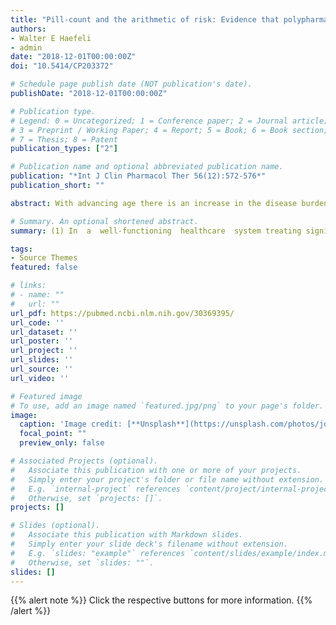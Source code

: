 ```yaml
---
title: "Pill-count and the arithmetic of risk: Evidence that polypharmacy is a health status marker rather than a predictive surrogate for the risk of adverse drug events"
authors:
- Walter E Haefeli
- admin
date: "2018-12-01T00:00:00Z"
doi: "10.5414/CP203372"

# Schedule page publish date (NOT publication's date).
publishDate: "2018-12-01T00:00:00Z"

# Publication type.
# Legend: 0 = Uncategorized; 1 = Conference paper; 2 = Journal article;
# 3 = Preprint / Working Paper; 4 = Report; 5 = Book; 6 = Book section;
# 7 = Thesis; 8 = Patent
publication_types: ["2"]

# Publication name and optional abbreviated publication name.
publication: "*Int J Clin Pharmacol Ther 56(12):572-576*"
publication_short: ""

abstract: With advancing age there is an increase in the disease burden and thus in the number of drugs prescribed to this patient group. It is often assumed that an increase in pill count is associated per se with an increase in the number of medication errors (e.g., potentially inappropriate prescribing, PIP) and the frequency of adverse drug events (ADE). However, prescribing more drugs can also mean more successful treatment, making it important to critically assess the benefit/risk balance of the medications prescribed in each patient. Whether a prescribed medication is appropriate depends on the clinical state of the patient (diagnoses), treatment goals, comedication/drug interactions, patient preferences, whether the patient tolerates the drug, a measure of how frail the patient is, etc. It is often argued that the number of prescribed drugs should be restricted, but we hold the view that this should only be done after careful consideration of the factors mentioned above. In our study, we remodeled the findings of two large cohort studies investigating the association between the number of drugs prescribed and clinical endpoints. The graphic illustrations obtained confirmed that targeting pill count, as a measure to reduce ADEs and mortality, fails to impact patient well-being because the number of drugs prescribed is likely determined by patient characteristics affecting drug response, namely, disease burden, patient functionality, and specific patient needs, all of which must be taken into account in order to reduce the risk of PIMs and the occurrence ADEs.

# Summary. An optional shortened abstract.
summary: (1) In  a  well-functioning  healthcare  system treating significant numbers of elderly patients  with  multimorbidity,  polypharmacy  (5  or  more  drugs  daily)  is  a  consequence  rather than a cause of illness. (2) Polypharmacy can increase the risk of adverse drug events but may be essential for an optimal patient therapy. (3) The number of drugs taken will be higher, and probably rightly so, in multimorbid pa-tients with chronic (incurable) diseases. (4) Targeting pill count as a measure to re-duce adverse drug events has failed to impact patient  well-being,  whereas  a  strategy  that  assesses  patient  characteristics,  such  as  disease burden, patient functionality, care situation, and patient needs can reduce the risk of PIMs and ADEs.

tags:
- Source Themes
featured: false

# links:
# - name: ""
#   url: ""
url_pdf: https://pubmed.ncbi.nlm.nih.gov/30369395/
url_code: ''
url_dataset: ''
url_poster: ''
url_project: ''
url_slides: ''
url_source: ''
url_video: ''

# Featured image
# To use, add an image named `featured.jpg/png` to your page's folder. 
image:
  caption: 'Image credit: [**Unsplash**](https://unsplash.com/photos/jdD8gXaTZsc)'
  focal_point: ""
  preview_only: false

# Associated Projects (optional).
#   Associate this publication with one or more of your projects.
#   Simply enter your project's folder or file name without extension.
#   E.g. `internal-project` references `content/project/internal-project/index.md`.
#   Otherwise, set `projects: []`.
projects: []

# Slides (optional).
#   Associate this publication with Markdown slides.
#   Simply enter your slide deck's filename without extension.
#   E.g. `slides: "example"` references `content/slides/example/index.md`.
#   Otherwise, set `slides: ""`.
slides: []
---
```


{{% alert note %}}
Click the respective buttons for more information.
{{% /alert %}}
